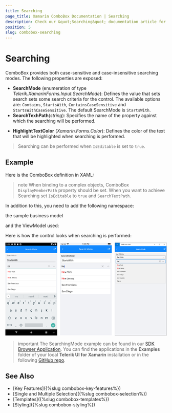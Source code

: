 ```yaml
---
title: Searching
page_title: Xamarin ComboBox Documentation | Searching
description: Check our &quot;Searching&quot; documentation article for Telerik ComboBox for Xamarin control.
position: 5
slug: combobox-searching
---
```


# Searching

ComboBox provides both case-sensitive and case-insensitive searching modes. The following properties are exposed:

- **SearchMode** (enumeration of type *Telerik.XamarinForms.Input.SearchMode*): Defines the value that sets search sets some search criteria for the control. The available options are: `Contains`, `StartsWith`, `ContainsCaseSensitive` and `StartsWithCaseSensitive`. The default SearchMode is `StartsWith`.
- **SearchTexhPath**(*string*): Specifies the name of the property against which the searching will be performed.
* **HighlightTextColor** (*Xamarin.Forms.Color*): Defines the color of the text that will be highlighted when searching is performed.

> Searching can be performed when `IsEditable` is set to `true`.

## Example

Here is the ComboBox definition in XAML:

<snippet id='combobox-searching-moode'/>

>note When binding to a complex objects, ComboBox `DisplayMemberPath` property should be set. When you want to achieve Searching set `IsEditable` to `true` and `SearchTextPath`.

In addition to this, you need to add the following namespace:

<snippet id='xmlns-telerikinput'/>

the sample business model

<snippet id='combobox-store-businessmodel'/>

and the ViewModel used:

<snippet id='combobox-searching-mode-viewmodel'/> 

Here is how the control looks when searching is performed:

![ComboBox Searching](images/combobox-searching.png)

>important The SearchingMode example can be found in our [SDK Browser Application](developer-focused-examples). You can find the applications in the **Examples** folder of your local **Telerik UI for Xamarin** installation or in the following [GitHub repo](https://github.com/telerik/xamarin-forms-sdk).

## See Also

- [Key Features]({%slug combobox-key-features%})
- [Single and Multiple Selection]({%slug combobox-selection%})
- [Templates]({%slug combobox-templates%})
- [Styling]({%slug combobox-styling%})
